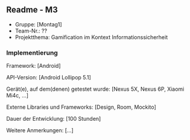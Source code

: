 ## Readme - M3

* Gruppe:	[Montag1]
* Team-Nr.: ??
* Projektthema: Gamification im Kontext Informationssicherheit

### Implementierung

Framework:	[Android]

API-Version:	[Android Lollipop 5.1]

Gerät(e), auf dem(denen) getestet wurde:
[Nexus 5X, Nexus 6P, Xiaomi Mi4c, ...]

Externe Libraries und Frameworks:
[Design, Room, Mockito]

Dauer der Entwicklung:
[100 Stunden]

Weitere Anmerkungen:
[...]
